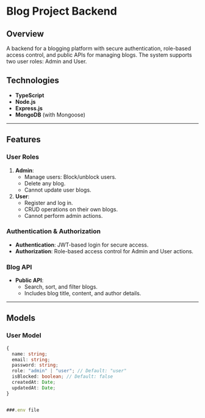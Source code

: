 # Blog Project Backend

## Overview
A backend for a blogging platform with secure authentication, role-based access control, and public APIs for managing blogs. The system supports two user roles: Admin and User.

## Technologies
- **TypeScript**
- **Node.js**
- **Express.js**
- **MongoDB** (with Mongoose)

---

## Features

### User Roles
1. **Admin**:
   - Manage users: Block/unblock users.
   - Delete any blog.
   - Cannot update user blogs.
2. **User**:
   - Register and log in.
   - CRUD operations on their own blogs.
   - Cannot perform admin actions.

### Authentication & Authorization
- **Authentication**: JWT-based login for secure access.
- **Authorization**: Role-based access control for Admin and User actions.

### Blog API
- **Public API**: 
  - Search, sort, and filter blogs.
  - Includes blog title, content, and author details.

---

## Models

### User Model
```typescript
{
  name: string;
  email: string;
  password: string;
  role: "admin" | "user"; // Default: "user"
  isBlocked: boolean; // Default: false
  createdAt: Date;
  updatedAt: Date;
}


###.env file

